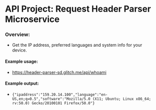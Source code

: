 # API Project: Request Header Parser Microservice

### Overview:

- Get the IP address, preferred languages and system info for your device.

#### Example usage:

- https://header-parser-sd.glitch.me/api/whoami

#### Example output:

- `{"ipaddress":"159.20.14.100","language":"en-US,en;q=0.5","software":"Mozilla/5.0 (X11; Ubuntu; Linux x86_64; rv:50.0) Gecko/20100101 Firefox/50.0"}`
